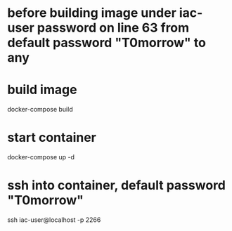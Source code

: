 # before building image under iac-user password on line 63 from default password "T0morrow" to any

# build image
docker-compose build

# start container
docker-compose up -d

# ssh into container, default password "T0morrow"
ssh iac-user@localhost -p 2266
